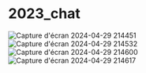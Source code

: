 # 2023_chat


![Capture d'écran 2024-04-29 214451](https://github.com/marionlovi/Portfolio/assets/138520585/c43304c7-fe0e-43bf-bcc7-4d3e68cd873d)
![Capture d'écran 2024-04-29 214532](https://github.com/marionlovi/Portfolio/assets/138520585/321b825e-63a7-446a-8903-2168d74fcbe0)
![Capture d'écran 2024-04-29 214600](https://github.com/marionlovi/Portfolio/assets/138520585/22e6f37a-728e-443c-9eaf-5da92f204454)
![Capture d'écran 2024-04-29 214617](https://github.com/marionlovi/Portfolio/assets/138520585/c035912c-aab0-44ab-8edc-da9800022f62)
